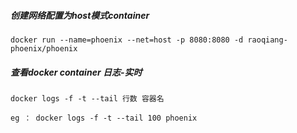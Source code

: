 ##### 创建网络配置为host模式container

    docker run --name=phoenix --net=host -p 8080:8080 -d raoqiang-phoenix/phoenix
    
##### 查看docker container 日志-实时

    docker logs -f -t --tail 行数 容器名
    
    eg ： docker logs -f -t --tail 100 phoenix
    
    
